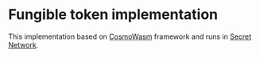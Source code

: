 # Fungible token implementation

This implementation based on [CosmoWasm](https://www.cosmwasm.com) framework
and runs in [Secret Network](https://github.com/enigmampc/SecretNetwork).

